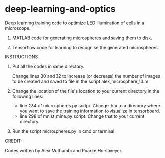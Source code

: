 # deep-learning-and-optics
Deep learning training code to optimize LED illumination of cells in a microscope.


1) MATLAB code for generating microspheres and saving them to disk. 

2) Tensorflow code for learning to recognise the generated microspheres


INSTRUCTIONS

 1) Put all the codes in same directory.
    
    Change lines 30 and 32 to increase (or decrease) the number of images to be created and saved to file in the script
    alex_microsphere_13.m

 2) Change the location of the file's location to your current directory in the following lines:
     - line 234 of microspheres.py script. Change that to a directory where you want to save the training information to visualize in tensorboard.
     - line 298 of mnist_mine.py script. Change that to your current directory.
     
  3) Run the script microspheres.py in cmd or terminal.
  
  
  CREDIT:
  
  Codes written by Alex Muthumbi and Roarke Horstmeyer.
